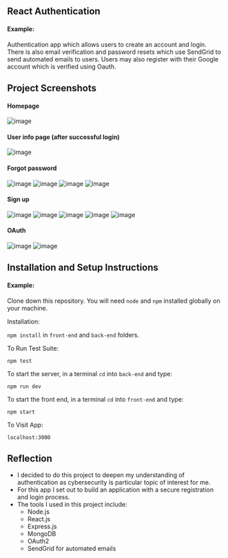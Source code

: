## React Authentication

#### Example:

Authentication app which allows users to create an account and login. There is also email verification and password resets which use SendGrid to send automated emails to users. Users may also register with their Google account which is verified using Oauth.

## Project Screenshots

#### Homepage
![image](https://github.com/TJSimpson1/react-auth/assets/129980813/c66c4176-4240-4405-9b34-cd1d2b5987ca)

#### User info page (after successful login)
![image](https://github.com/TJSimpson1/react-auth/assets/129980813/e5d4935f-cd2d-49f0-9b70-405d275445a5)

#### Forgot password
![image](https://github.com/TJSimpson1/react-auth/assets/129980813/084fa44e-38a5-43ff-a2eb-5652208753f7)
![image](https://github.com/TJSimpson1/react-auth/assets/129980813/f417afba-c39b-4bbe-94c1-b03d863f1a37)
![image](https://github.com/TJSimpson1/react-auth/assets/129980813/3c2fea8d-db81-4236-8db7-7c041b579203)
![image](https://github.com/TJSimpson1/react-auth/assets/129980813/2214c107-6bda-4d39-ab65-6c26ce616727)

#### Sign up
![image](https://github.com/TJSimpson1/react-auth/assets/129980813/cef594a1-d3c7-40a0-b0ba-8c1cb4d5854f)
![image](https://github.com/TJSimpson1/react-auth/assets/129980813/ea2eee83-3c5d-4b52-b393-0fe14c5e6f48)
![image](https://github.com/TJSimpson1/react-auth/assets/129980813/6b72d959-9885-457b-a97a-10351d4b2b3c)
![image](https://github.com/TJSimpson1/react-auth/assets/129980813/39049857-6388-4dff-883b-38285d0a6f73)
![image](https://github.com/TJSimpson1/react-auth/assets/129980813/3443bca7-1b42-4929-b8d3-ceb3d67b0003)

#### OAuth
![image](https://github.com/TJSimpson1/react-auth/assets/129980813/f1d1a308-6e15-4e6f-8201-3b6249569c1c)
![image](https://github.com/TJSimpson1/react-auth/assets/129980813/ae7751f7-322f-46dd-bdae-75d3e689fbc7)

## Installation and Setup Instructions

#### Example:  

Clone down this repository. You will need `node` and `npm` installed globally on your machine.  

Installation:

`npm install` in `front-end` and `back-end` folders.

To Run Test Suite:  

`npm test`  

To start the server, in a terminal `cd` into `back-end` and type:

`npm run dev`  

To start the front end, in a terminal `cd` into `front-end` and type:

`npm start`

To Visit App:

`localhost:3000`  

## Reflection

  - I decided to do this project to deepen my understanding of authentication as cybersecurity is particular topic of interest for me.
  - For this app I set out to build an application with a secure registration and login process.
  - The tools I used in this project include:
      - Node.js
      - React.js
      - Express.js
      - MongoDB
      - OAuth2
      - SendGrid for automated emails
